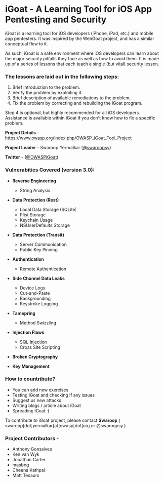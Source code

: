 # iGoat - A Learning Tool for iOS App Pentesting and Security #

iGoat is a learning tool for iOS developers (iPhone, iPad, etc.) and mobile app pentesters. It was inspired by the WebGoat project, and has a similar conceptual flow to it.

As such, iGoat is a safe environment where iOS developers can learn about the major security pitfalls they face as well as how to avoid them. It is made up of a series of lessons that each teach a single (but vital) security lesson.

### The lessons are laid out in the following steps: ###

1. Brief introduction to the problem.
1. Verify the problem by exploiting it.
1. Brief description of available remediations to the problem.
1. Fix the problem by correcting and rebuilding the iGoat program.

Step 4 is optional, but highly recommended for all iOS developers. Assistance is available within iGoat if you don't know how to fix a specific problem.

__Project Details__ - https://www.owasp.org/index.php/OWASP_iGoat_Tool_Project

__Project Leader__ - Swaroop Yermalkar ([@swaroopsy](https://twitter.com/swaroopsy?lang=en))

__Twitter__ - ([@OWASPiGoat](https://twitter.com/owaspigoat?lang=en))

### Vulnerabities Covered (version 3.0): ###
* __Reverse Engineering__
  * String Analysis
  
* __Data Protection (Rest)__
  * Local Data Storage (SQLite)
  * Plist Storage
  * Keychain Usage
  * NSUserDefaults Storage
  
* __Data Protection (Transit)__
  * Server Communication
  * Public Key Pinning
  
* __Authentication__
  * Remote Authentication
  
* __Side Channel Data Leaks__
  * Device Logs
  * Cut-and-Paste
  * Backgrounding
  * Keystroke Logging
  
* __Tamepring__ 
  * Method Swizzling
  
* __Injection Flaws__
  * SQL Injection
  * Cross Site Scripting
  
* __Broken Cryptography__
* __Key Management__

### How to countribute? ###
* You can add new exercises
* Testing iGoat and checking if any issues
* Suggest us new attacks
* Writing blogs / article about iGoat
* Spreading iGoat :)

To contribute to iGoat project, please contact __Swaroop__ ( swaroop[dot]yermalkar[at]owasp[dot]org or @swaroopsy )

### Project Contributors - ###
* Anthony Gonsalves
* Ken van Wyk
* Jonathan Carter
* masbog
* Cheena Kathpal
* Matt Tesauro
